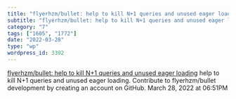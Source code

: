 ```yaml
---
title: "flyerhzm/bullet: help to kill N+1 queries and unused eager loading"
subtitle: "flyerhzm/bullet: help to kill N+1 queries and unused eager loading"
category: "7"
tags: ["1605", "1772"]
date: "2022-03-28"
type: "wp"
wordpress_id: 3392
---
```

[ flyerhzm/bullet: help to kill N+1 queries and unused eager loading](https://github.com/flyerhzm/bullet)
 help to kill N+1 queries and unused eager loading. Contribute to flyerhzm/bullet development by creating an account on GitHub.
March 28, 2022 at 06:51PM
